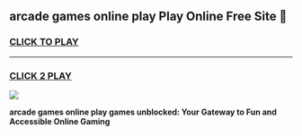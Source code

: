 
## arcade games online play Play Online Free Site 👋
<h3>
<a href="https://download.freeplayer.one?title=arcade_games_online_play&ref=21F">CLICK TO PLAY</a></h3>
<hr>

<h3>
<a href="https://download.freeplayer.one?title=arcade_games_online_play&ref=21F">CLICK 2 PLAY</a>
  
</h3>

<a href="https://download.freeplayer.one?title=arcade_games_online_play&ref=21F"><img src="https://cdnb.artstation.com/p/assets/images/images/032/539/853/original/anto-thomas-button-gif.gif"></a>


**arcade games online play games unblocked: Your Gateway to Fun and Accessible Online Gaming**
